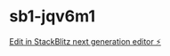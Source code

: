 # sb1-jqv6m1

[Edit in StackBlitz next generation editor ⚡️](https://stackblitz.com/~/github.com/etouraille/sb1-jqv6m1)